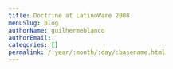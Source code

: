 ```yaml
---
title: Doctrine at LatinoWare 2008
menuSlug: blog
authorName: guilhermeblanco 
authorEmail: 
categories: []
permalink: /:year/:month/:day/:basename.html
---
```


